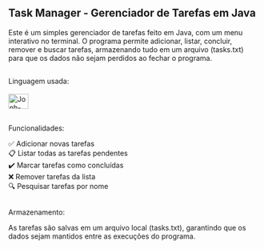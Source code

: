 ## Task Manager - Gerenciador de Tarefas em Java

Este é um simples gerenciador de tarefas feito em Java, com um menu interativo no terminal. O programa permite adicionar, listar, concluir, remover e buscar tarefas, armazenando tudo em um arquivo (tasks.txt) para que os dados não sejam perdidos ao fechar o programa.

##

Linguagem usada: 
<br>
<br>
<img align="center" alt="Jonh-Java" height="30" width="40" src="https://cdn.jsdelivr.net/gh/devicons/devicon@latest/icons/java/java-original.svg">
##

Funcionalidades: 

✅ Adicionar novas tarefas <br>
📋 Listar todas as tarefas pendentes <br>
✔️ Marcar tarefas como concluídas <br>
❌ Remover tarefas da lista <br>
🔍 Pesquisar tarefas por nome <br>

##

Armazenamento: 

As tarefas são salvas em um arquivo local (tasks.txt), garantindo que os dados sejam mantidos entre as execuções do programa.
